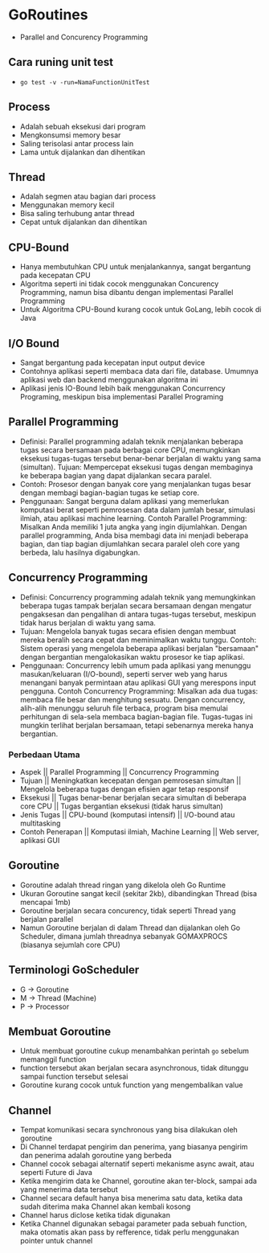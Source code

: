 # GoRoutines
- Parallel and Concurency Programming

## Cara runing unit test
- `go test -v -run=NamaFunctionUnitTest`

## Process
- Adalah sebuah eksekusi dari program
- Mengkonsumsi memory besar
- Saling terisolasi antar process lain
- Lama untuk dijalankan dan dihentikan

## Thread
- Adalah segmen atau bagian dari process
- Menggunakan memory kecil
- Bisa saling terhubung antar thread
- Cepat untuk dijalankan dan dihentikan

## CPU-Bound
- Hanya membutuhkan CPU untuk menjalankannya, sangat bergantung pada kecepatan CPU
- Algoritma seperti ini tidak cocok menggunakan Concurency Programming, namun bisa dibantu dengan implementasi Parallel Programming
- Untuk Algoritma CPU-Bound kurang cocok untuk GoLang, lebih cocok di Java

## I/O Bound
- Sangat bergantung pada kecepatan input output device
- Contohnya aplikasi seperti membaca data dari file, database. Umumnya aplikasi web dan backend menggunakan algoritma ini
- Aplikasi jenis IO-Bound lebih baik menggunakan Concurrency Programing, meskipun bisa implementasi Parallel Programing

## Parallel Programming
- Definisi: Parallel programming adalah teknik menjalankan beberapa tugas secara bersamaan pada berbagai core CPU, memungkinkan eksekusi tugas-tugas tersebut benar-benar berjalan di waktu yang sama (simultan).
Tujuan: Mempercepat eksekusi tugas dengan membaginya ke beberapa bagian yang dapat dijalankan secara paralel.
- Contoh: Prosesor dengan banyak core yang menjalankan tugas besar dengan membagi bagian-bagian tugas ke setiap core.
- Penggunaan: Sangat berguna dalam aplikasi yang memerlukan komputasi berat seperti pemrosesan data dalam jumlah besar, simulasi ilmiah, atau aplikasi machine learning.
Contoh Parallel Programming: Misalkan Anda memiliki 1 juta angka yang ingin dijumlahkan. Dengan parallel programming, Anda bisa membagi data ini menjadi beberapa bagian, dan tiap bagian dijumlahkan secara paralel oleh core yang berbeda, lalu hasilnya digabungkan.

## Concurrency Programming
- Definisi: Concurrency programming adalah teknik yang memungkinkan beberapa tugas tampak berjalan secara bersamaan dengan mengatur pengaksesan dan pengalihan di antara tugas-tugas tersebut, meskipun tidak harus berjalan di waktu yang sama.
- Tujuan: Mengelola banyak tugas secara efisien dengan membuat mereka beralih secara cepat dan meminimalkan waktu tunggu.
Contoh: Sistem operasi yang mengelola beberapa aplikasi berjalan "bersamaan" dengan bergantian mengalokasikan waktu prosesor ke tiap aplikasi.
- Penggunaan: Concurrency lebih umum pada aplikasi yang menunggu masukan/keluaran (I/O-bound), seperti server web yang harus menangani banyak permintaan atau aplikasi GUI yang merespons input pengguna.
Contoh Concurrency Programming: Misalkan ada dua tugas: membaca file besar dan menghitung sesuatu. Dengan concurrency, alih-alih menunggu seluruh file terbaca, program bisa memulai perhitungan di sela-sela membaca bagian-bagian file. Tugas-tugas ini mungkin terlihat berjalan bersamaan, tetapi sebenarnya mereka hanya bergantian.

### Perbedaan Utama
- Aspek	|| Parallel Programming	|| Concurrency Programming
- Tujuan || Meningkatkan kecepatan dengan pemrosesan simultan || Mengelola beberapa tugas dengan efisien agar tetap responsif
- Eksekusi || Tugas benar-benar berjalan secara simultan di beberapa core CPU || Tugas bergantian eksekusi (tidak harus simultan)
- Jenis Tugas || CPU-bound (komputasi intensif) || I/O-bound atau multitasking
- Contoh Penerapan || Komputasi ilmiah, Machine Learning || Web server, aplikasi GUI

## Goroutine
- Goroutine adalah thread ringan yang dikelola oleh Go Runtime
- Ukuran Goroutine sangat kecil (sekitar 2kb), dibandingkan Thread (bisa mencapai 1mb)
- Goroutine berjalan secara concurency, tidak seperti Thread yang berjalan parallel
- Namun Goroutine berjalan di dalam Thread dan dijalankan oleh Go Scheduler, dimana jumlah threadnya sebanyak GOMAXPROCS (biasanya sejumlah core CPU)

## Terminologi GoScheduler
- G -> Goroutine
- M -> Thread (Machine)
- P -> Processor

## Membuat Goroutine
- Untuk membuat goroutine cukup menambahkan perintah `go` sebelum memanggil function
- function tersebut akan berjalan secara asynchronous, tidak ditunggu sampai function tersebut selesai
- Goroutine kurang cocok untuk function yang mengembalikan value

## Channel
- Tempat komunikasi secara synchronous yang bisa dilakukan oleh goroutine
- Di Channel terdapat pengirim dan penerima, yang biasanya pengirim dan penerima adalah goroutine yang berbeda
- Channel cocok sebagai alternatif seperti mekanisme async await, atau seperti Future di Java
- Ketika mengirim data ke Channel, goroutine akan ter-block, sampai ada yang menerima data tersebut
- Channel secara default hanya bisa menerima satu data, ketika data sudah diterima maka Channel akan kembali kosong
- Channel harus diclose ketika tidak digunakan
- Ketika Channel digunakan sebagai parameter pada sebuah function, maka otomatis akan pass by refference, tidak perlu menggunakan pointer untuk channel